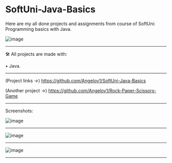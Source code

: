 # SoftUni-Java-Basics
Here are my all done projects and assignments from course of SoftUni: Programming basics with Java.

![image](https://user-images.githubusercontent.com/117378467/203246326-9c6d477c-ab80-4a4d-bcf6-803deba416df.png) 



______________________________________________________________________________________


🛠 All projects are made with:

• Java.

______________________________________________________________________________________

(Project links ->) https://github.com/Angelov1/SoftUni-Java-Basics

(Another project ->) https://github.com/Angelov1/Rock-Paper-Scissors-Game
______________________________________________________________________________________

Screenshots:

![image](https://user-images.githubusercontent.com/117378467/204111364-02c618f1-28b4-4786-b70c-9135d471aa30.png)
______________________________________________________________________________________

![image](https://user-images.githubusercontent.com/117378467/204111333-cbd08f44-04a4-45cd-aca3-7f15ba4d240a.png)

______________________________________________________________________________________
![image](https://user-images.githubusercontent.com/117378467/204111493-386b911f-ce2b-4c81-8e10-7ebc8fbb92f4.png)

______________________________________________________________________________________






